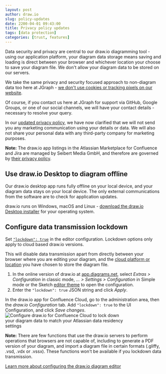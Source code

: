 ```yaml
---
layout: post
author: draw.io
slug: policy-updates
date: 2200-04-01 09:43:00
title: Privacy policy updates
tags: [data protection]
categories: [trust, features]
---
```


Data security and privacy are central to our draw.io diagramming tool - using our application platform, your diagram data storage means saving and loading is direct between your browser and whichever location your choose to save your diagram file. We don't allow your diagram data to be stored on our servers. 

We take the same privacy and security focused approach to non-diagram data too here at JGraph - [we don't use cookies or tracking pixels on our website](/blog/data-protection.html). 

Of course, if you contact us here at JGraph for support via GitHub, Google Groups, or one of our social channels, we will have your contact details - necessary to resolve your query. 

In our [updated privacy policy](https://github.com/jgraph/www.diagrams.net-source/blob/release/trust/index.md), we have now clarified that we will not send you any marketing communication using your details or data. We will also not share your personal data with any third-party company for marketing purposes. 

**Note:** The draw.io app listings in the Atlassian Marketplace for Confluence and Jira are managed by Seibert Media GmbH, and therefore are governed by [their privacy policy](http://seibert.biz/dataprivacy).

## Use draw.io Desktop to diagram offline

Our draw.io desktop app runs fully offline on your local device, and your diagram data stays on your local device. The only external communications from the software are to check for application updates.

draw.io runs on Windows, macOS and Linux - [download the draw.io Desktop installer](https://get.diagrams.net/) for your operating system.

## Configure data transmission lockdown

Set [``"lockdown": true``](/blog/data-governance-lockdown.html) in the editor configuration. Lockdown options only apply to cloud based draw.io versions.

This will disable data transmission apart from directly between your browser where you are editing your diagram, and the [cloud platform or location](/doc/faq/storage-location-select.html) you have chosen to store the diagram file. 

1. In the online version of draw.io at [app.diagrams.net](https://app.diagrams.net), select _Extras > Configuration_ in classic mode, _... > Settings > Configuration_ in Simple mode or the Sketch [editor theme](/doc/faq/editor-theme-change.html) to open the configuration.
2. Enter the ``"lockdown": true`` JSON string and click _Apply_.

In the draw.io app for Confluence Cloud, go to the administration area, then the _draw.io Configuration_ tab. Add ``"lockdown": true`` to the UI Configuration, and click _Save changes_.
<br /><img src="/assets/img/blog/drawio-confluence-lockdown-config.png" style="width=100%;max-width:400px;height:auto;" alt="Configure draw.io for Confluence Cloud to lock down your diagram data to match your Atlassian data residency settings">

**Note:** There are few functions that use the draw.io servers to perform operations that browsers are not capable of, including to generate a PDF version of your diagram, and import a diagram file in certain formats (.gliffy, .vsd, .vdx or .vssx). These functions won't be available if you lockdown data transmission.

[Learn more about configuring the draw.io diagram editor](/doc/faq/configure-diagram-editor.html)
